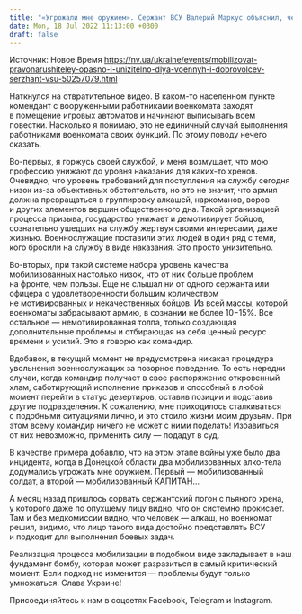 ```yaml
---
title: "«Угрожали мне оружием». Сержант ВСУ Валерий Маркус объяснил, чем опасна выдача повесток в качестве наказания"
date: Mon, 18 Jul 2022 11:13:00 +0300
draft: false
---
```

Источник: Новое Время https://nv.ua/ukraine/events/mobilizovat-pravonarushiteley-opasno-i-unizitelno-dlya-voennyh-i-dobrovolcev-serzhant-vsu-50257079.html


Наткнулся на отвратительное видео. В каком-то населенном пункте комендант с вооруженными работниками военкомата заходят в помещение игровых автоматов и начинают выписывать всем повестки. Насколько я понимаю, это не единичный случай выполнения работниками военкомата своих функций. По этому поводу нечего сказать.

Во-первых, я горжусь своей службой, и меня возмущает, что мою профессию унижают до уровня наказания для каких-то хренов. Очевидно, что уровень требований для поступления на службу сегодня низок из-за объективных обстоятельств, но это не значит, что армия должна превращаться в группировку алкашей, наркоманов, воров и других элементов вершин общественного дна. Такой организацией процесса призыва, государство унижает и демотивирует бойцов, сознательно ушедших на службу жертвуя своими интересами, даже жизнью. Военнослужащие поставили этих людей в один ряд с теми, кого бросили на службу в виде наказания. Это просто унизительно.

Во-вторых, при такой системе набора уровень качества мобилизованных настолько низок, что от них больше проблем на фронте, чем пользы. Еще не слышал ни от одного сержанта или офицера о удовлетворенности большим количеством не мотивированных и некачественных бойцов. Из всей массы, которой военкоматы забрасывают армию, в сознании не более 10−15%. Все остальное — немотивированная толпа, только создающая дополнительные проблемы и отбирающая на себя ценный ресурс времени и усилий. Это я говорю как командир.

Вдобавок, в текущий момент не предусмотрена никакая процедура увольнения военнослужащих за позорное поведение. То есть нередки случаи, когда командир получает в свое распоряжение откровенный хлам, саботирующий исполнение приказов и способный в любой момент перейти в статус дезертиров, оставив позиции и подставив другие подразделения. К сожалению, мне приходилось сталкиваться с подобными ситуациями лично, и это стоило жизни моим друзьям. При этом всему командир ничего не может с ними поделать! Избавиться от них невозможно, применить силу — подадут в суд.

В качестве примера добавлю, что на этом этапе войны уже было два инцидента, когда в Донецкой области два мобилизованных алко-тела додумались угрожать мне оружием. Первый — мобилизованный солдат, а второй — мобилизованный КАПИТАН…

А месяц назад пришлось сорвать сержантский погон с пьяного хрена, у которого даже по опухшему лицу видно, что он системно прокисает. Там и без медкомиссии видно, что человек — алкаш, но военкомат решил, видимо, что лицо такого вида достойно представлять ВСУ и подходит для выполнения боевых задач.

Реализация процесса мобилизации в подобном виде закладывает в наш фундамент бомбу, которая может разразиться в самый критический момент. Если подход не изменится — проблемы будут только умножаться. Слава Украине!

Присоединяйтесь к нам в соцсетях Facebook, Telegram и Instagram.
